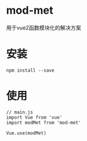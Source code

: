 # mod-met
用于vue2函数模块化的解决方案

# 安装
 ```
 npm install --save
 ```
  
# 使用
```
// main.js
import Vue from 'vue'
import modMet from 'mod-met'

Vue.use(modMet)
```
  
